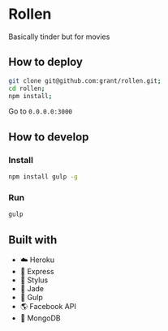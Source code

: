 # Rollen

Basically tinder but for movies

## How to deploy

```sh
git clone git@github.com:grant/rollen.git;
cd rollen;
npm install;
```

Go to `0.0.0.0:3000`

## How to develop

### Install

```sh
npm install gulp -g
```

### Run

```sh
gulp
```

## Built with

- :cloud: Heroku
- :dash: Express
- :lipstick: Stylus
- :gem: Jade
- :tropical_fish: Gulp
- :earth_americas: Facebook API
- :floppy_disk: MongoDB